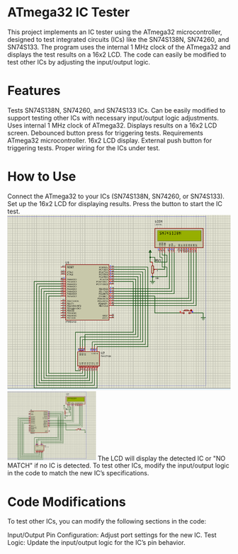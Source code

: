 # ATmega32 IC Tester
This project implements an IC tester using the ATmega32 microcontroller, designed to test integrated circuits (ICs) like the SN74S138N, SN74260, and SN74S133. The program uses the internal 1 MHz clock of the ATmega32 and displays the test results on a 16x2 LCD. The code can easily be modified to test other ICs by adjusting the input/output logic.

# Features
Tests SN74S138N, SN74260, and SN74S133 ICs.
Can be easily modified to support testing other ICs with necessary input/output logic adjustments.
Uses internal 1 MHz clock of ATmega32.
Displays results on a 16x2 LCD screen.
Debounced button press for triggering tests.
Requirements
ATmega32 microcontroller.
16x2 LCD display.
External push button for triggering tests.
Proper wiring for the ICs under test.
# How to Use
Connect the ATmega32 to your ICs (SN74S138N, SN74260, or SN74S133).
Set up the 16x2 LCD for displaying results.
Press the button to start the IC test.
![IC_74_138](IC_74138.png)
<img src="IC_74138.png" alt="IC_74_138" width="200">
The LCD will display the detected IC or "NO MATCH" if no IC is detected.
To test other ICs, modify the input/output logic in the code to match the new IC’s specifications.

# Code Modifications
To test other ICs, you can modify the following sections in the code:

Input/Output Pin Configuration: Adjust port settings for the new IC.
Test Logic: Update the input/output logic for the IC’s pin behavior.
